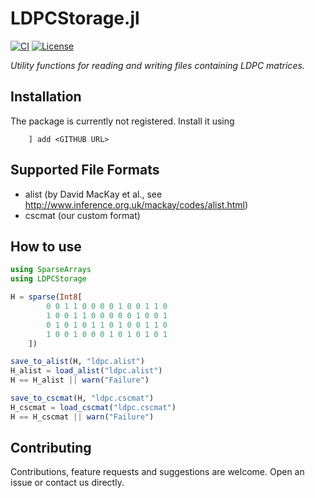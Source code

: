 # LDPCStorage.jl

[![CI](https://github.com/XQP-Munich/LDPCStorage.jl/actions/workflows/CI.yml/badge.svg)](https://github.com/XQP-Munich/LDPCStorage.jl/actions)
[![License](https://img.shields.io/github/license/XQP-Munich/LDPCStorage.jl)](./LICENSE)

*Utility functions for reading and writing files containing LDPC matrices.*

## Installation

The package is currently not registered. Install it using 

        ] add <GITHUB URL>

## Supported File Formats
- alist (by David MacKay et al., see http://www.inference.org.uk/mackay/codes/alist.html)
- cscmat (our custom format)

## How to use

```julia
using SparseArrays
using LDPCStorage

H = sparse(Int8[
        0 0 1 1 0 0 0 0 1 0 0 1 1 0
        1 0 0 1 1 0 0 0 0 0 1 0 0 1
        0 1 0 1 0 1 1 0 1 0 0 1 1 0
        1 0 0 1 0 0 0 1 0 1 0 1 0 1
    ])

save_to_alist(H, "ldpc.alist")
H_alist = load_alist("ldpc.alist")
H == H_alist || warn("Failure")

save_to_cscmat(H, "ldpc.cscmat")
H_cscmat = load_cscmat("ldpc.cscmat")
H == H_cscmat || warn("Failure")
```

## Contributing
Contributions, feature requests and suggestions are welcome. Open an issue or contact us directly.
